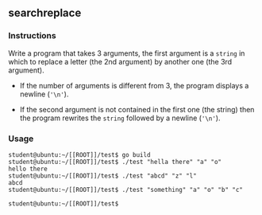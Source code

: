 ## searchreplace

### Instructions

Write a program that takes 3 arguments, the first argument is a `string` in which to replace a letter (the 2nd argument) by another one (the 3rd argument).

- If the number of arguments is different from 3, the program displays a newline (`'\n'`).

- If the second argument is not contained in the first one (the string) then the program rewrites the `string` followed by a newline (`'\n'`).

### Usage

```console
student@ubuntu:~/[[ROOT]]/test$ go build
student@ubuntu:~/[[ROOT]]/test$ ./test "hella there" "a" "o"
hello there
student@ubuntu:~/[[ROOT]]/test$ ./test "abcd" "z" "l"
abcd
student@ubuntu:~/[[ROOT]]/test$ ./test "something" "a" "o" "b" "c"

student@ubuntu:~/[[ROOT]]/test$
```
